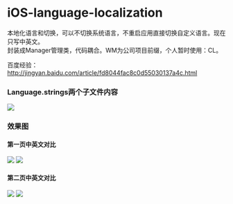 # iOS-language-localization
本地化语言和切换，可以不切换系统语言，不重启应用直接切换自定义语言。现在只写中英文。<br>
封装成Manager管理类，代码耦合。WM为公司项目前缀，个人暂时使用：CL。<br>

百度经验：http://jingyan.baidu.com/article/fd8044fac8c0d55030137a4c.html

### Language.strings两个子文件内容
![](https://github.com/cjq002/iOS-language-localization/raw/master/IMAGE/strings.png) 

### 效果图
#### 第一页中英文对比
![](https://github.com/cjq002/iOS-language-localization/raw/master/IMAGE/zh-Hans1.png) 
![](https://github.com/cjq002/iOS-language-localization/raw/master/IMAGE/en1.png) 

#### 第二页中英文对比
![](https://github.com/cjq002/iOS-language-localization/raw/master/IMAGE/zh-Hans2.png)
![](https://github.com/cjq002/iOS-language-localization/raw/master/IMAGE/en2.png) 
